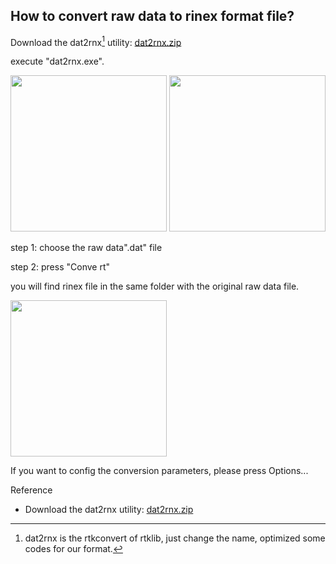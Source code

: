 ## How to convert raw data to rinex format file?

Download the dat2rnx[^1] utility: [dat2rnx.zip](../../assert/software/dat2rnx.zip)

execute "dat2rnx.exe".
<div style="text-align: left;"><img src="../../images/common/image064.png" width="250"> <img src="../../images/common/image066.png" width="250"></div>

step 1: choose the raw data".dat" file

step 2: press "Conve    rt"

you will find rinex file in the same folder with the original raw data file.
<div style="text-align: left;"><img src="../../images/common/image068.png" width="250"></div>

If you want to config the conversion parameters, please press Options...

Reference

- Download the dat2rnx utility: [dat2rnx.zip](../../assert/software/dat2rnx.zip)

[^1]: dat2rnx is the rtkconvert of rtklib, just change the name, optimized some codes for our format.